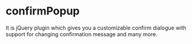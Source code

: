 # confirmPopup
It is jQuery plugin which gives you a customizable confirm dialogue with support for changing confirmation message and many more.
